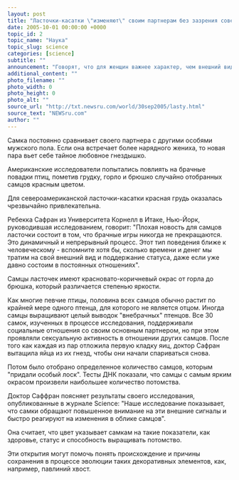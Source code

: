 ```yaml
---
layout: post
title: "Ласточки-касатки \"изменяют\" своим партнерам без зазрения совести"
date: 2005-10-01 00:00:00 +0000
topic_id: 2
topic_name: "Наука"
topic_slug: science
categories: [science]
subtitle: ""
announcement: "Говорят, что для женщин важнее характер, чем внешний вид. Однако это неактуально, если речь идет о североамериканской ласточке-касатке. Ученые обнаружили, что самки ласточек \"изменяют\" своим партнерам, если в их поле зрения появляется более привлекательный кавалер, пишет британская газета The Times (перевод статьи публикует сайт Inopressa.ru)."
additional_content: ""
photo_filename: ""
photo_width: 0
photo_height: 0
photo_alt: ""
source_url: "http://txt.newsru.com/world/30sep2005/lasty.html"
source_text: "NEWSru.com"
author: ""
---
```

Самка постоянно сравнивает своего партнера с другими особями мужского пола. Если она встречает более нарядного жениха, то новая пара вьет себе тайное любовное гнездышко.

Американские исследователи попытались повлиять на брачные повадки птиц, пометив грудку, горло и брюшко случайно отобранных самцов красным цветом.

Для североамериканской ласточки-касатки красная грудь оказалась чрезвычайно привлекательна.

Ребекка Сафран из Университета Корнелл в Итаке, Нью-Йорк, руководившая исследованием, говорит: "Плохая новость для самцов ласточки состоит в том, что брачные игры никогда не прекращаются. Это динамичный и непрерывный процесс. Этот тип поведения ближе к человеческому - вспомните хотя бы, сколько времени и денег мы тратим на свой внешний вид и поддержание статуса, даже если уже давно состоим в постоянных отношениях".

Самцы ласточек имеют красновато-коричневый окрас от горла до брюшка, который различается степенью яркости.

Как многие певчие птицы, половина всех самцов обычно растит по крайней мере одного птенца, для которого не является отцом. Иногда самцы выращивают целый выводок "внебрачных" птенцов. Все 30 самок, изученных в процессе исследования, поддерживали социальные отношения со своим основным партнером, но при этом проявляли сексуальную активность в отношении других самцов. После того как каждая из пар отложила первую кладку яиц, доктор Сафран вытащила яйца из их гнезд, чтобы они начали спариваться снова.

Потом было отобрано определенное количество самцов, которым "придали особый лоск". Тесты ДНК показали, что самцы с самым ярким окрасом произвели наибольшее количество потомства.

Доктор Саффран поясняет результаты своего исследования, опубликованные в журнале Science: "Наше исследование показывает, что самки обращают повышенное внимание на эти внешние сигналы и быстро реагируют на изменения в облике самцов".

Она считает, что цвет указывает самкам на такие показатели, как здоровье, статус и способность выращивать потомство.

Эти открытия могут помочь понять происхождение и причины сохранения в процессе эволюции таких декоративных элементов, как, например, павлиний хвост.
